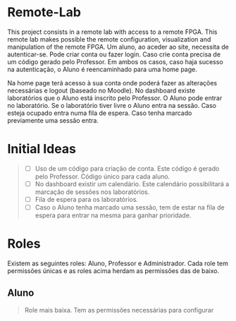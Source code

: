 # Remote-Lab

This project consists in a remote lab with access to a remote FPGA. This remote lab makes possible the remote configuration, visualization and manipulation of the remote FPGA. 
Um aluno, ao aceder ao site, necessita de autenticar-se. Pode criar conta ou fazer login. Caso crie conta precisa de um código gerado pelo Professor. Em ambos os casos, caso haja sucesso na autenticação, o Aluno é reencaminhado para uma home page. 

Na home page terá acesso à sua conta onde poderá fazer as alterações necessárias e logout (baseado no Moodle). No dashboard existe laboratórios que o Aluno está inscrito pelo Professor. O Aluno pode entrar no laboratório. Se o laboratório tiver livre o Aluno entra na sessão. Caso esteja ocupado entra numa fila de espera. Caso tenha marcado previamente uma sessão entra. 

# Initial Ideas
> - [ ] Uso de um código para criação de conta. Este código é gerado pelo Professor. Código único para cada aluno.
> - [ ] No dashboard existir um calendário. Este calendário possibilitará a marcação de sessões nos laboratórios.
> - [ ] Fila de espera para os laboratórios.
> - [ ] Caso o Aluno tenha marcado uma sessão, tem de estar na fila de espera para entrar na mesma para ganhar prioridade.

# Roles

Existem as seguintes roles: Aluno, Professor e Administrador. 
Cada role tem permissões únicas e as roles acima herdam as permissões das de baixo.

## Aluno
> Role mais baixa. Tem as permissões necessárias para configurar
